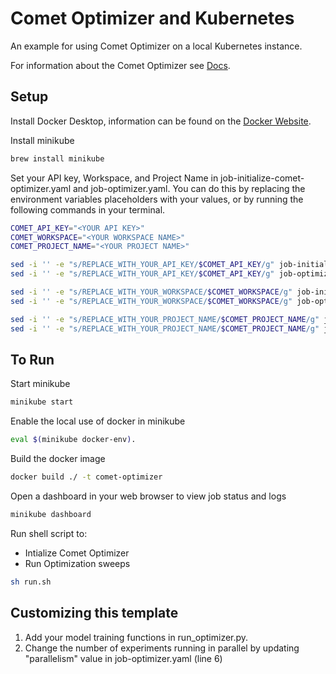 # Comet Optimizer and Kubernetes

An example for using Comet Optimizer on a local Kubernetes instance. 

For information about the Comet Optimizer see [Docs](https://www.comet.ml/docs/python-sdk/Optimizer/).

## Setup

Install Docker Desktop, information can be found on the [Docker Website](https://www.docker.com/products/docker-desktop).

Install minikube

```bash
brew install minikube
```

Set your API key, Workspace, and Project Name in job-initialize-comet-optimizer.yaml and job-optimizer.yaml. You can do this by replacing the environment variables placeholders with your values, or by running the following commands in your terminal. 

```bash
COMET_API_KEY="<YOUR API KEY>" 
COMET_WORKSPACE="<YOUR WORKSPACE NAME>" 
COMET_PROJECT_NAME="<YOUR PROJECT NAME>" 

sed -i '' -e "s/REPLACE_WITH_YOUR_API_KEY/$COMET_API_KEY/g" job-initialize-comet-optimizer.yaml &&
sed -i '' -e "s/REPLACE_WITH_YOUR_API_KEY/$COMET_API_KEY/g" job-optimizer.yaml

sed -i '' -e "s/REPLACE_WITH_YOUR_WORKSPACE/$COMET_WORKSPACE/g" job-initialize-comet-optimizer.yaml &&
sed -i '' -e "s/REPLACE_WITH_YOUR_WORKSPACE/$COMET_WORKSPACE/g" job-optimizer.yaml

sed -i '' -e "s/REPLACE_WITH_YOUR_PROJECT_NAME/$COMET_PROJECT_NAME/g" job-initialize-comet-optimizer.yaml &&
sed -i '' -e "s/REPLACE_WITH_YOUR_PROJECT_NAME/$COMET_PROJECT_NAME/g" job-optimizer.yaml
```

## To Run

Start minikube
```bash
minikube start
```
Enable the local use of docker in minikube
```bash
eval $(minikube docker-env).
```
Build the docker image
```bash
docker build ./ -t comet-optimizer
```
Open a dashboard in your web browser to view job status and logs 
```bash
minikube dashboard
```

Run shell script to:
* Intialize Comet Optimizer
* Run Optimization sweeps
```bash
sh run.sh
```

## Customizing this template

1. Add your model training functions in run_optimizer.py. 
2. Change the number of experiments running in parallel by updating "parallelism" value in job-optimizer.yaml (line 6)

